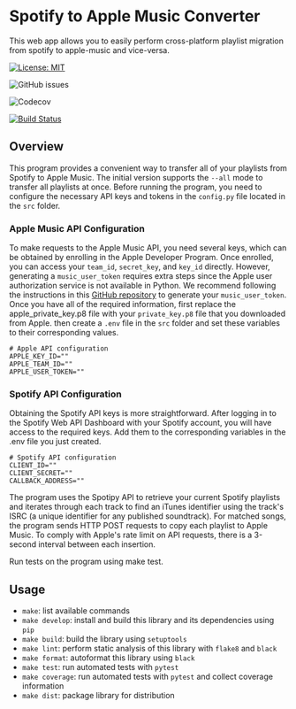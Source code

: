 # Spotify to Apple Music Converter

This web app allows you to easily perform cross-platform playlist migration from spotify to apple-music and vice-versa.

[![License: MIT](https://img.shields.io/badge/License-MIT-yellow.svg)](https://opensource.org/licenses/MIT)

![GitHub issues](https://img.shields.io/github/issues-raw/Beza4598/spotify_apple_converter)

![Codecov](https://img.shields.io/codecov/c/github/Beza4598/spotify_apple_converter)

[![Build Status](https://github.com/Beza4598/spotify_apple_converter/workflows/Build%20Status/badge.svg?branch=main)](https://github.com/Beza4598/spotify_apple_converter/actions?query=workflow%3A%22Build+Status%22)


## Overview

This program provides a convenient way to transfer all of your playlists from Spotify to Apple Music. The initial version supports the `--all` mode to transfer all playlists at once. Before running the program, you need to configure the necessary API keys and tokens in the `config.py` file located in the `src` folder.

### Apple Music API Configuration

To make requests to the Apple Music API, you need several keys, which can be obtained by enrolling in the Apple Developer Program. Once enrolled, you can access your `team_id`, `secret_key`, and `key_id` directly. However, generating a `music_user_token` requires extra steps since the Apple user authorization service is not available in Python. We recommend following the instructions in this [GitHub repository](https://github.com/KoleMyers/apple-musickit-example) to generate your `music_user_token`. Once you have all of the required information, first replace the apple_private_key.p8 file with your `private_key.p8` file that you downloaded from Apple. then create a `.env` file in the `src` folder and set these variables to their corresponding values.

```
# Apple API configuration
APPLE_KEY_ID=""
APPLE_TEAM_ID=""
APPLE_USER_TOKEN=""
```

### Spotify API Configuration

Obtaining the Spotify API keys is more straightforward. After logging in to the Spotify Web API Dashboard with your Spotify account, you will have access to the required keys. Add them to the corresponding variables in the .env file you just created.

```
# Spotify API configuration
CLIENT_ID=""
CLIENT_SECRET=""
CALLBACK_ADDRESS=""

```

The program uses the Spotipy API to retrieve your current Spotify playlists and iterates through each track to find an iTunes identifier using the track's ISRC (a unique identifier for any published soundtrack). For matched songs, the program sends HTTP POST requests to copy each playlist to Apple Music. To comply with Apple's rate limit on API requests, there is a 3-second interval between each insertion.

Run tests on the program using make test.




## Usage
- `make`: list available commands
- `make develop`: install and build this library and its dependencies using `pip`
- `make build`: build the library using `setuptools`
- `make lint`: perform static analysis of this library with `flake8` and `black`
- `make format`: autoformat this library using `black`
- `make test`: run automated tests with `pytest`
- `make coverage`: run automated tests with `pytest` and collect coverage information
- `make dist`: package library for distribution
